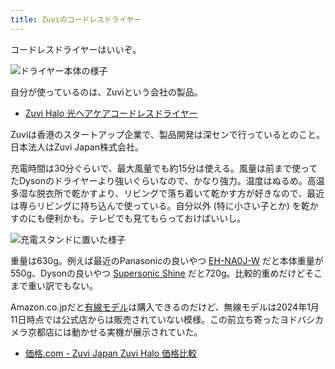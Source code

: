 ```yaml
---
title: Zuviのコードレスドライヤー
---
```


コードレスドライヤーはいいぞ。

![](https://i.imgur.com/3hWY01th.jpg "ドライヤー本体の様子")

自分が使っているのは、Zuviという会社の製品。

- [Zuvi Halo 光ヘアケアコードレスドライヤー](https://www.zuvi.jp/products/cordless)

Zuviは香港のスタートアップ企業で、製品開発は深センで行っているとのこと。日本法人はZuvi Japan株式会社。

充電時間は30分ぐらいで、最大風量でも約15分は使える。風量は前まで使ってたDysonのドライヤーより強いぐらいなので、かなり強力。温度はぬるめ。高温多湿な脱衣所で乾かすより、リビングで落ち着いて乾かす方が好きなので、最近は専らリビングに持ち込んで使っている。自分以外 (特に小さい子とか) を乾かすのにも便利かも。テレビでも見てもらっておけばいいし。

![](https://i.imgur.com/pNf3cjah.jpg "充電スタンドに置いた様子")

重量は630g。例えば最近のPanasonicの良いやつ [EH-NA0J-W](https://www.amazon.co.jp/dp/B0B72LXVV5) だと本体重量が550g、Dysonの良いやつ [Supersonic Shine](https://www.amazon.co.jp/dp/B0CLLG5874) だと720g。比較的重めだけどそこまで重い訳でもない。

Amazon.co.jpだと[有線モデル](https://www.amazon.co.jp/dp/B09QFLYFTN)は購入できるのだけど、無線モデルは2024年1月11日時点では公式店からは販売されていない模様。この前立ち寄ったヨドバシカメラ京都店には動かせる実機が展示されていた。

- [価格.com - Zuvi Japan Zuvi Halo 価格比較](https://kakaku.com/item/K0001378321/)
